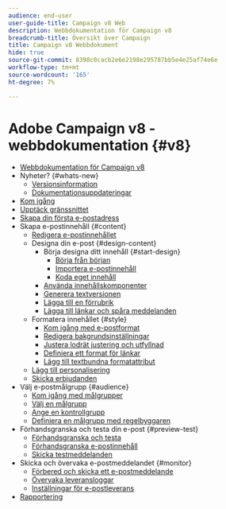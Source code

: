 ```yaml
---
audience: end-user
user-guide-title: Campaign v8 Web
description: Webbdokumentation för Campaign v8
breadcrumb-title: Översikt över Campaign
title: Campaign v8 Webbdokument
hide: true
source-git-commit: 8398c0cacb2e6e2198e295787bb5e4e25af74e6e
workflow-type: tm+mt
source-wordcount: '165'
ht-degree: 7%

---
```



# Adobe Campaign v8 - webbdokumentation {#v8}

+ [Webbdokumentation för Campaign v8](campaign-web-home.md)
+ Nyheter? {#whats-new}
   + [Versionsinformation](rn/release-notes.md)
   + [Dokumentationsuppdateringar](rn/documentation-updates.md)
+ [Kom igång](get-started/get-started.md)
+ [Upptäck gränssnittet](get-started/user-interface.md)
+ [Skapa din första e-postadress](email/create-email.md)
+ Skapa e-postinnehåll {#content}
   + [Redigera e-postinnehållet](content/edit-content.md)
   + Designa din e-post {#design-content}
      + Börja designa ditt innehåll {#start-design}
         + [Börja från början ](content/create-email-content.md)
         + [Importera e-postinnehåll](content/existing-content.md)
         + [Koda eget innehåll](content/code-content.md)
      + [Använda innehållskomponenter](content/content-components.md)
      + [Generera textversionen](content/text-version-email.md)
      + [Lägga till en förrubrik](content/preheader.md)
      + [Lägga till länkar och spåra meddelanden](content/message-tracking.md)
   + Formatera innehållet {#style}
      + [Kom igång med e-postformat](content/get-started-email-style.md)
      + [Redigera bakgrundsinställningar](content/backgrounds.md)
      + [Justera lodrät justering och utfyllnad](content/alignment-and-padding.md)
      + [Definiera ett format för länkar](content/styling-links.md)
      + [Lägg till textbundna formatattribut](content/inline-styling.md)
   + [Lägg till personalisering](personalization/personalize.md)
   + [Skicka erbjudanden](content/offers.md)
+ Välj e-postmålgrupp {#audience}
   + [Kom igång med målgrupper](audience/about-audiences.md)
   + [Välj en målgrupp](audience/add-audience.md)
   + [Ange en kontrollgrupp](audience/control-group.md)
   + [Definiera en målgrupp med regelbyggaren](audience/segment-builder.md)
+ Förhandsgranska och testa din e-post {#preview-test}
   + [Förhandsgranska och testa](preview-test/preview-test.md)
   + [Förhandsgranska e-postinnehåll](preview-test/preview-content.md)
   + [Skicka testmeddelanden](preview-test/proofs.md)
+ Skicka och övervaka e-postmeddelandet {#monitor}
   + [Förbered och skicka ett e-postmeddelande](monitor/prepare-send.md)
   + [Övervaka leveransloggar](monitor/delivery-logs.md)
   + [Inställningar för e-postleverans](advanced-settings/delivery-settings.md)
+ [Rapportering](reporting/reports.md)
